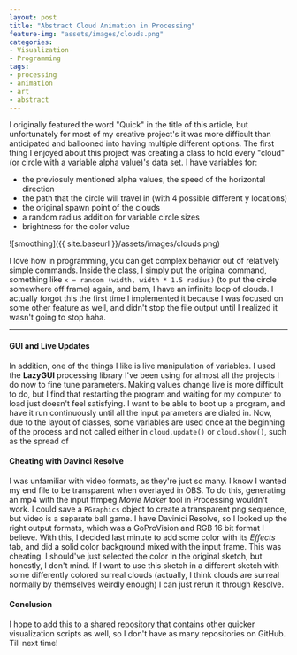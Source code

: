 ```yaml
---
layout: post
title: "Abstract Cloud Animation in Processing"
feature-img: "assets/images/clouds.png"
categories:
- Visualization
- Programming
tags:
- processing
- animation
- art
- abstract
---
```


I originally featured the word "Quick" in the title of this article, but unfortunately for most of my creative project's it was more difficult than anticipated and ballooned into having multiple different options.
The first thing I enjoyed about this project was creating a class to hold every "cloud" (or circle with a variable alpha value)'s data set. I have variables for:
- the previosuly mentioned alpha values, the speed of the horizontal direction
- the path that the circle will travel in (with 4 possible different y locations)
- the original spawn point of the clouds
- a random radius addition for variable circle sizes
- brightness for the color value

![smoothing]({{ site.baseurl }}/assets/images/clouds.png)

I love how in programming, you can get complex behavior out of relatively simple commands. Inside the class, I simply put the original command, something like `x = random (width, width * 1.5 radius)` (to put the circle somewhere off frame) again, and bam, I have an infinite loop of clouds. I actually forgot this the first time I implemented it because I was focused on some other feature as well, and didn't stop the file output until I realized it wasn't going to stop haha.

---
#### GUI and Live Updates
In addition, one of the things I like is live manipulation of variables. I used the **LazyGUI** processing library I've been using for almost all the projects I do now to fine tune parameters. Making values change live is more difficult to do, but I find that restarting the program and waiting for my computer to load just doesn't feel satisfying. I want to be able to boot up a program, and have it run continuously until all the input parameters are dialed in. Now, due to the layout of classes, some variables are used once at the beginning of the process and not called either in `cloud.update()` or `cloud.show()`, such as the spread of
#### Cheating with Davinci Resolve
I was unfamiliar with video formats, as they're just so many. I know I wanted my end file to be transparent when overlayed in OBS. To do this, generating an mp4 with the input ffmpeg *Movie Maker* tool in Processing wouldn't work. I could save a `PGraphics` object to create a transparent png sequence, but video is a separate ball game. I have Davinici Resolve, so I looked up the right output formats, which was a GoProVision and RGB 16 bit format I believe. With this, I decided last minute to add some color with its *Effects* tab, and did a solid color background mixed with the input frame. This was cheating. I should've just selected the color in the original sketch, but honestly, I don't mind. If I want to use this sketch in a different sketch with some differently colored surreal clouds (actually, I think clouds are surreal normally by themselves weirdly enough)  I can just rerun it through Resolve.
#### Conclusion
I hope to add this to a shared repository that contains other quicker visualization scripts as well, so I don't have as many repositories on GitHub. Till next time!
